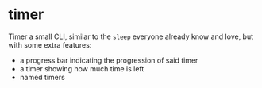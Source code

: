 # timer

Timer a small CLI, similar to the `sleep` everyone already know and love, but with some extra features:

- a progress bar indicating the progression of said timer
- a timer showing how much time is left
- named timers
